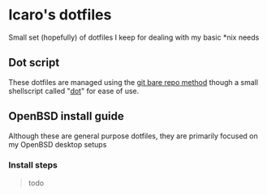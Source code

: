 # Icaro's dotfiles

Small set (hopefully) of dotfiles I keep for dealing with my basic *nix needs

## Dot script

These dotfiles are managed using the [git bare repo method](https://www.atlassian.com/git/tutorials/dotfiles) though a small shellscript called "[dot](.local/scripts/dot)" for ease of use.

## OpenBSD install guide

Although these are general purpose dotfiles, they are primarily focused on my OpenBSD desktop setups

### Install steps

> todo
